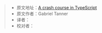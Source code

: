 > * 原文地址：[A crash course in TypeScript](https://www.freecodecamp.org/news/a-crash-course-in-typescript-e6bf9c10946/)
> * 原文作者：Gabriel Tanner
> * 译者：
> * 校对者：
